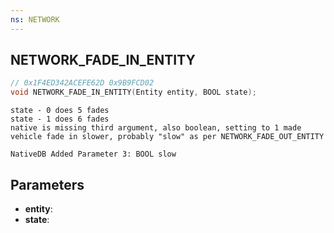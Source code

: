 ```yaml
---
ns: NETWORK
---
```

## NETWORK_FADE_IN_ENTITY

```c
// 0x1F4ED342ACEFE62D 0x9B9FCD02
void NETWORK_FADE_IN_ENTITY(Entity entity, BOOL state);
```

```
state - 0 does 5 fades  
state - 1 does 6 fades  
native is missing third argument, also boolean, setting to 1 made vehicle fade in slower, probably "slow" as per NETWORK_FADE_OUT_ENTITY  
```

```
NativeDB Added Parameter 3: BOOL slow
```

## Parameters
* **entity**: 
* **state**: 

